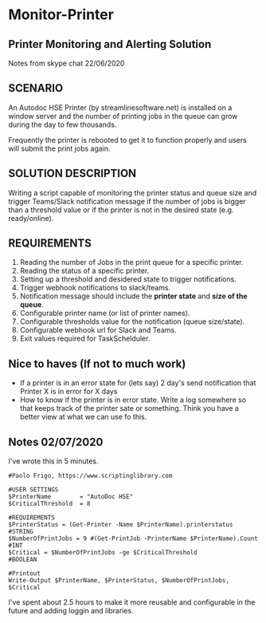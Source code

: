 # Monitor-Printer

## Printer Monitoring and Alerting Solution
Notes from skype chat 22/06/2020

## SCENARIO

An Autodoc HSE Printer (by streamlinesoftware.net) is installed on a window server and the number of printing jobs in the queue can grow during the day to few thousands.

Frequently the printer is rebooted to get it to function properly and users will submit the print jobs again.

## SOLUTION DESCRIPTION

Writing a script capable of monitoring the printer status and queue size and trigger Teams/Slack notification message if the number of jobs is bigger than a threshold value or if the printer is not in the desired state (e.g. ready/online).

## REQUIREMENTS

1. Reading the number of Jobs in the print queue for a specific printer.
2. Reading the status of a specific printer.
3. Setting up a threshold and desidered state to trigger notifications.
4. Trigger webhook notifications to slack/teams.
5. Notification message should include the __printer state__ and __size of the queue__.
6. Configurable printer name (or list of printer names).
7. Configurable thresholds value for the notification (queue size/state).
8. Configurable webhook url for Slack and Teams.
9. Exit values required for TaskSchelduler.

## Nice to haves (If not to much work)

- If a printer is in an error state for (lets say) 2 day's send notification that Printer X is in error for X days
- How to know if the printer is in error state. Write a log somewhere so that keeps track of the printer sate or something. Think you have a better view at what we can use fo this.


## Notes 02/07/2020

I've wrote this in 5 minutes.
```
#Paolo Frigo, https://www.scriptinglibrary.com

#USER SETTINGS
$PrinterName        = "AutoDoc HSE"
$CriticalThreshold  = 8

#REQUIREMENTS
$PrinterStatus = (Get-Printer -Name $PrinterName).printerstatus         #STRING
$NumberOfPrintJobs = 9 #(Get-PrintJob -PrinterName $PrinterName).Count  #INT 
$Critical = $NumberOfPrintJobs -ge $CriticalThreshold                   #BOOLEAN

#Printout 
Write-Output $PrinterName, $PrinterStatus, $NumberOfPrintJobs, $Critical 
```
I've spent about 2.5 hours to make it more reusable and configurable in the future and adding loggin and libraries.

